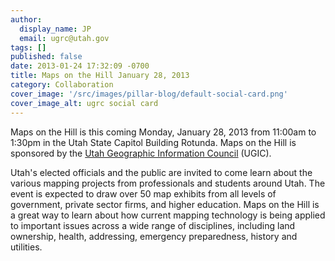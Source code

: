 ```yaml
---
author:
  display_name: JP
  email: ugrc@utah.gov
tags: []
published: false
date: 2013-01-24 17:32:09 -0700
title: Maps on the Hill January 28, 2013
category: Collaboration
cover_image: '/src/images/pillar-blog/default-social-card.png'
cover_image_alt: ugrc social card
---
```


<p>Maps on the Hill is this coming Monday, January 28, 2013 from 11:00am to 1:30pm in the Utah State Capitol Building Rotunda. Maps on the Hill is sponsored by the <a href="https://ugic.org/">Utah Geographic Information Council</a> (UGIC).</p>
<p>Utah's elected officials and the public are invited to come learn about the various mapping projects from professionals and students around Utah. The event is expected to draw over 50 map exhibits from all levels of government, private sector firms, and higher education. Maps on the Hill is a great way to learn about how current mapping technology is being applied to important issues across a wide range of disciplines, including land ownership, health, addressing, emergency preparedness, history and utilities.</p>
